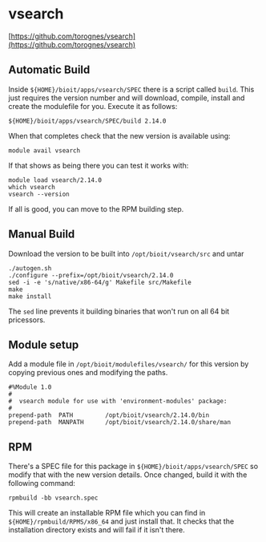 # vsearch

[https://github.com/torognes/vsearch](https://github.com/torognes/vsearch)

## Automatic Build

Inside `${HOME}/bioit/apps/vsearch/SPEC` there is a script called `build`. This just requires the version number and will download, compile, install and create the modulefile for you. Execute it as follows: 

    ${HOME}/bioit/apps/vsearch/SPEC/build 2.14.0

When that completes check that the new version is available using:

    module avail vsearch

If that shows as being there you can test it works with:

    module load vsearch/2.14.0
    which vsearch
    vsearch --version

If all is good, you can move to the RPM building step.

## Manual Build

Download the version to be built into `/opt/bioit/vsearch/src` and untar

    ./autogen.sh
    ./configure --prefix=/opt/bioit/vsearch/2.14.0
    sed -i -e 's/native/x86-64/g' Makefile src/Makefile
    make
    make install

The `sed` line prevents it building binaries that won't run on all 64 bit pricessors.

## Module setup

Add a module file in `/opt/bioit/modulefiles/vsearch/` for this version by copying previous ones and modifying the paths.

    #%Module 1.0
    #
    #  vsearch module for use with 'environment-modules' package:
    #
    prepend-path  PATH         /opt/bioit/vsearch/2.14.0/bin
    prepend-path  MANPATH      /opt/bioit/vsearch/2.14.0/share/man

## RPM

There's a SPEC file for this package in `${HOME}/bioit/apps/vsearch/SPEC` so modify that with the new version details. Once changed, build it with the following command:

    rpmbuild -bb vsearch.spec

This will create an installable RPM file which you can find in `${HOME}/rpmbuild/RPMS/x86_64` and just install that. It checks that the installation directory exists and will fail if it isn't there.
